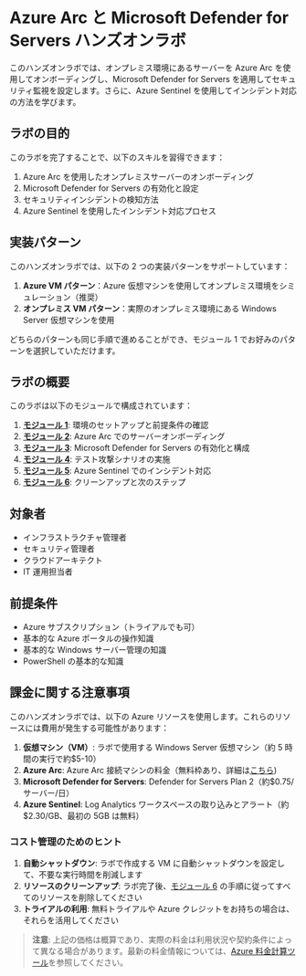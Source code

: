 # Azure Arc と Microsoft Defender for Servers ハンズオンラボ

このハンズオンラボでは、オンプレミス環境にあるサーバーを Azure Arc を使用してオンボーディングし、Microsoft Defender for Servers を適用してセキュリティ監視を設定します。さらに、Azure Sentinel を使用してインシデント対応の方法を学びます。

## ラボの目的

このラボを完了することで、以下のスキルを習得できます：

1. Azure Arc を使用したオンプレミスサーバーのオンボーディング
2. Microsoft Defender for Servers の有効化と設定
3. セキュリティインシデントの検知方法
4. Azure Sentinel を使用したインシデント対応プロセス

## 実装パターン

このハンズオンラボでは、以下の 2 つの実装パターンをサポートしています：

1. **Azure VM パターン**：Azure 仮想マシンを使用してオンプレミス環境をシミュレーション（推奨）
2. **オンプレミス VM パターン**：実際のオンプレミス環境にある Windows Server 仮想マシンを使用

どちらのパターンも同じ手順で進めることができ、モジュール 1 でお好みのパターンを選択していただけます。

## ラボの概要

このラボは以下のモジュールで構成されています：

1. **[モジュール 1](modules/module1/README.md)**: 環境のセットアップと前提条件の確認
2. **[モジュール 2](modules/module2/README.md)**: Azure Arc でのサーバーオンボーディング
3. **[モジュール 3](modules/module3/README.md)**: Microsoft Defender for Servers の有効化と構成
4. **[モジュール 4](modules/module4/README.md)**: テスト攻撃シナリオの実施
5. **[モジュール 5](modules/module5/README.md)**: Azure Sentinel でのインシデント対応
6. **[モジュール 6](modules/module6/README.md)**: クリーンアップと次のステップ

## 対象者

- インフラストラクチャ管理者
- セキュリティ管理者
- クラウドアーキテクト
- IT 運用担当者

## 前提条件

- Azure サブスクリプション（トライアルでも可）
- 基本的な Azure ポータルの操作知識
- 基本的な Windows サーバー管理の知識
- PowerShell の基本的な知識

## 課金に関する注意事項

このハンズオンラボでは、以下の Azure リソースを使用します。これらのリソースには費用が発生する可能性があります：

1. **仮想マシン（VM）**: ラボで使用する Windows Server 仮想マシン（約 5 時間の実行で約$5-10）
2. **Azure Arc**: Azure Arc 接続マシンの料金（無料枠あり、詳細は[こちら](https://azure.microsoft.com/ja-jp/pricing/details/azure-arc/))
3. **Microsoft Defender for Servers**: Defender for Servers Plan 2（約$0.75/サーバー/日）
4. **Azure Sentinel**: Log Analytics ワークスペースの取り込みとアラート（約$2.30/GB、最初の 5GB は無料）

### コスト管理のためのヒント

1. **自動シャットダウン**: ラボで作成する VM に自動シャットダウンを設定して、不要な実行時間を削減します
2. **リソースのクリーンアップ**: ラボ完了後、[モジュール 6](modules/module6/README.md) の手順に従ってすべてのリソースを削除してください
3. **トライアルの利用**: 無料トライアルや Azure クレジットをお持ちの場合は、それらを活用してください

> **注意**: 上記の価格は概算であり、実際の料金は利用状況や契約条件によって異なる場合があります。最新の料金情報については、[Azure 料金計算ツール](https://azure.microsoft.com/ja-jp/pricing/calculator/)を参照してください。
